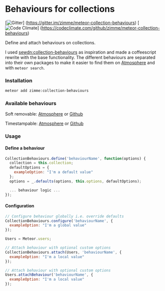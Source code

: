 # Behaviours for collections

[![Gitter](https://img.shields.io/badge/Gitter-Join_Chat-brightgreen.svg)]
(https://gitter.im/zimme/meteor-collection-behaviours)
[![Code Climate](https://img.shields.io/codeclimate/github/zimme/meteor-collection-behaviours.svg)]
(https://codeclimate.com/github/zimme/meteor-collection-behaviours)

Define and attach behaviours on collections.

I used
[sewdn:collection-behaviours](https://github.com/Sewdn/meteor-collection-behaviours)
as inspiration and made a coffeescript rewrite with the base functionality.
The different behaviours are separated into their own packages to make it
easier to find them on [Atmosphere](http://atmospherejs.com) and with `meteor search`.

### Installation

```sh
meteor add zimme:collection-behaviours
```

### Available behaviours

Soft removable:
[Atmosphere](https://atmospherejs.com/zimme/collection-softremovable)
or
[Github](https://github.com/zimme/meteor-collection-softremovable)

Timestampable:
[Atmosphere](https://atmospherejs.com/zimme/collection-timestampable)
or
[Github](https://github.com/zimme/meteor-collection-timestampable)

### Usage

#### Define a behaviour

```js
CollectionBehaviours.define('behaviourName', function(options) {
  collection = this.collection;
  defaultOptions = {
    exampleOption: "I'm a default value"
  };
  options = _.defaults(options, this.options, defaultOptions);

  ... behaviour logic ...
});
```

#### Configuration

```js
// Configure behaviour globally i.e. override defaults
CollectionBehaviours.configure('behaviourName', {
  exampleOption: "I'm a global value"
});

Users = Meteor.users;

// Attach behaviour with optional custom options
CollectionBehaviours.attach(Users, 'behaviourName', {
  exampleOption: "I'm a local value"
});

// Attach behaviour with optional custom options
Users.attachBehaviour('behaviourName', {
  exampleOption: "I'm a local value"
});
```
